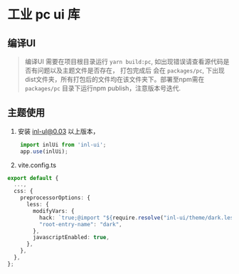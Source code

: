 # 工业 pc ui 库
## 编译UI
> 编译UI 需要在项目根目录运行 `yarn build:pc`, 如出现错误请查看源代码是否有问题以及主题文件是否存在， 打包完成后 会在 `packages/pc`, 下出现dist文件夹，所有打包后的文件均在该文件夹下。部署至npm需在 `packages/pc` 目录下运行npm publish，注意版本号迭代. 


## 主题使用
1. 安装 inl-ul@0.03 以上版本，
``` ts
    import inlUi from 'inl-ui';
    app.use(inlUi);
```
2. vite.config.ts
``` ts
export default {
  ...,
  css: {
    preprocessorOptions: {
      less: {
        modifyVars: {
          hack: `true;@import "${require.resolve("inl-ui/theme/dark.less")}";`,
          "root-entry-name": "dark",
        },
        javascriptEnabled: true,
      },
    },
  },
};
```
